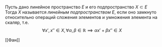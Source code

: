 Пусть дано линейное пространство $E$ и его подпространство $X \subset E$
Тогда $X$ называется *линейным подпространством* $E$, если оно замкнуто относительно операций сложения элементов и умножения элемента на скаляр, т.е.
$$
\forall x', x'' \in X, \forall\alpha,\beta \in \mathbb{R} \implies \alpha x' + \beta x'' \in X
$$

[[Фан]]